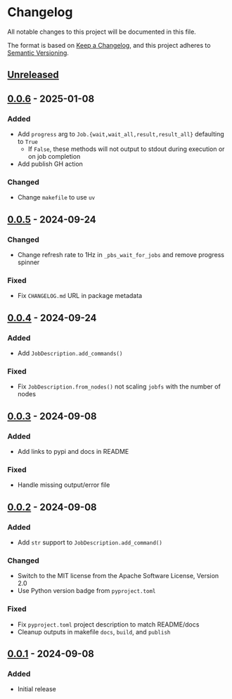 # Changelog

All notable changes to this project will be documented in this file.

The format is based on [Keep a Changelog](https://keepachangelog.com/en/1.1.0/),
and this project adheres to [Semantic Versioning](https://semver.org/spec/v2.0.0.html).

## [Unreleased]

## [0.0.6] - 2025-01-08

### Added

- Add `progress` arg to `Job.{wait,wait_all,result,result_all}` defaulting to `True`
  - If `False`, these methods will not output to stdout during execution or on job completion
- Add publish GH action

### Changed

- Change `makefile` to use `uv`

## [0.0.5] - 2024-09-24

### Changed

- Change refresh rate to 1Hz in `_pbs_wait_for_jobs` and remove progress spinner

### Fixed

- Fix `CHANGELOG.md` URL in package metadata

## [0.0.4] - 2024-09-24

### Added

- Add `JobDescription.add_commands()`

### Fixed

- Fix `JobDescription.from_nodes()` not scaling `jobfs` with the number of nodes

## [0.0.3] - 2024-09-08

### Added

- Add links to pypi and docs in README

### Fixed

- Handle missing output/error file

## [0.0.2] - 2024-09-08

### Added

- Add `str` support to `JobDescription.add_command()`

### Changed

- Switch to the MIT license from the Apache Software License, Version 2.0
- Use Python version badge from `pyproject.toml`

### Fixed

- Fix `pyproject.toml` project description to match README/docs
- Cleanup outputs in makefile `docs`, `build`, and `publish`

## [0.0.1] - 2024-09-08

### Added

- Initial release

[unreleased]: https://github.com/MaterialsPhysicsANU/pbspy/compare/v0.0.6...HEAD
[0.0.6]: https://github.com/MaterialsPhysicsANU/pbspy/releases/tag/v0.0.6
[0.0.5]: https://github.com/MaterialsPhysicsANU/pbspy/releases/tag/v0.0.5
[0.0.4]: https://github.com/MaterialsPhysicsANU/pbspy/releases/tag/v0.0.4
[0.0.3]: https://github.com/MaterialsPhysicsANU/pbspy/releases/tag/v0.0.3
[0.0.2]: https://github.com/MaterialsPhysicsANU/pbspy/releases/tag/v0.0.2
[0.0.1]: https://github.com/MaterialsPhysicsANU/pbspy/releases/tag/v0.0.1
